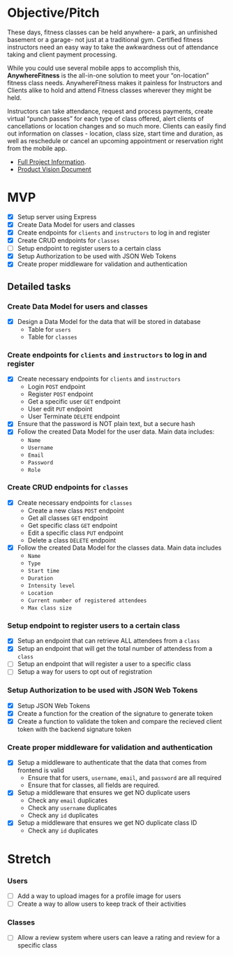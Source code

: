 # Objective/Pitch

These days, fitness classes can be held anywhere- a park, an unfinished basement or a garage- not just at a traditional gym. Certified fitness instructors need an easy way to take the awkwardness out of attendance taking and client payment processing.

While you could use several mobile apps to accomplish this, **AnywhereFitness** is the all-in-one solution to meet your “on-location” fitness class needs. AnywhereFitness makes it painless for Instructors and Clients alike to hold and attend Fitness classes wherever they might be held.

Instructors can take attendance, request and process payments, create virtual “punch passes” for each type of class offered, alert clients of cancellations or location changes and so much more. Clients can easily find out information on classes - location, class size, start time and duration, as well as reschedule or cancel an upcoming appointment or reservation right from the mobile app.

- [Full Project Information](https://www.notion.so/Anywhere-Fitness-9ef83f1d877f44179b45cd26d14f1784).
- [Product Vision Document](https://docs.google.com/document/d/1y2I_qMRxRZgtcGxaS3he8SRFDaFmbiMuFIDOV_ZZkGY/edit)

# MVP

- [x] Setup server using Express
- [x] Create Data Model for users and classes
- [x] Create endpoints for `clients` and `instructors` to log in and register
- [x] Create CRUD endpoints for `classes`
- [ ] Setup endpoint to register users to a certain class
- [x] Setup Authorization to be used with JSON Web Tokens
- [x] Create proper middleware for validation and authentication

## Detailed tasks

### Create Data Model for users and classes

- [x] Design a Data Model for the data that will be stored in database
  - Table for `users`
  - Table for `classes`

### Create endpoints for `clients` and `instructors` to log in and register

- [x] Create necessary endpoints for `clients` and `instructors`
  - Login `POST` endpoint
  - Register `POST` endpoint
  - Get a specific user `GET` endpoint
  - User edit `PUT` endpoint
  - User Terminate `DELETE` endpoint
- [x] Ensure that the password is NOT plain text, but a secure hash
- [x] Follow the created Data Model for the user data. Main data includes:
  - `Name`
  - `Username`
  - `Email`
  - `Password`
  - `Role`

### Create CRUD endpoints for `classes`

- [x] Create necessary endpoints for `classes`
  - Create a new class `POST` endpoint
  - Get all classes `GET` endpoint
  - Get specific class `GET` endpoint
  - Edit a specific class `PUT` endpoint
  - Delete a class `DELETE` endpoint
- [x] Follow the created Data Model for the classes data. Main data includes
  - `Name`
  - `Type`
  - `Start time`
  - `Duration`
  - `Intensity level`
  - `Location`
  - `Current number of registered attendees`
  - `Max class size`

### Setup endpoint to register users to a certain class

- [x] Setup an endpoint that can retrieve ALL attendees from a `class`
- [x] Setup an endpoint that will get the total number of attendess from a `class`
- [ ] Setup an endpoint that will register a user to a specific class
- [ ] Setup a way for users to opt out of registration

### Setup Authorization to be used with JSON Web Tokens

- [x] Setup JSON Web Tokens
- [x] Create a function for the creation of the signature to generate token
- [x] Create a function to validate the token and compare the recieved client token with the backend signature token

### Create proper middleware for validation and authentication

- [x] Setup a middleware to authenticate that the data that comes from frontend is valid
  - Ensure that for users, `username`, `email`, and `password` are all required
  - Ensure that for classes, all fields are required.
- [x] Setup a middleware that ensures we get NO duplicate users
  - Check any `email` duplicates
  - Check any `username` duplicates
  - Check any `id` duplicates
- [x] Setup a middleware that ensures we get NO duplicate class ID
  - Check any `id` duplicates

# Stretch

### Users

- [ ] Add a way to upload images for a profile image for users
- [ ] Create a way to allow users to keep track of their activities

### Classes

- [ ] Allow a review system where users can leave a rating and review for a specific class
